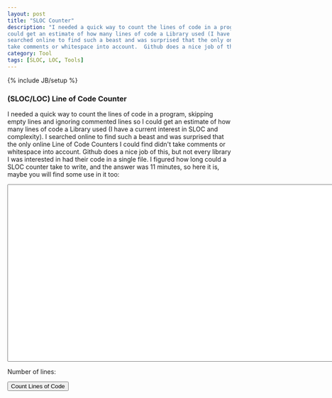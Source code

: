 ```yaml
---
layout: post
title: "SLOC Counter"
description: "I needed a quick way to count the lines of code in a program, skipping empty lines and ignoring commented lines so I
could get an estimate of how many lines of code a Library used (I have a current interest in SLOC and complexity).  I
searched online to find such a beast and was surprised that the only online Line of Code Counters I could find didn't
take comments or whitespace into account.  Github does a nice job of this, but not every ... "
category: Tool
tags: [SLOC, LOC, Tools]
---
```

{% include JB/setup %}

### (SLOC/LOC) Line of Code Counter ###

I needed a quick way to count the lines of code in a program, skipping empty lines and ignoring commented lines so I
could get an estimate of how many lines of code a Library used (I have a current interest in SLOC and complexity).  I
searched online to find such a beast and was surprised that the only online Line of Code Counters I could find didn't
take comments or whitespace into account.  Github does a nice job of this, but not every library I was interested
in had their code in a single file.  I figured how long could a SLOC counter take to write, and the answer was 11 minutes,
so here it is, maybe you will find some use in it too:

<textarea id="slocTextarea" style="width:800px; height: 400px"></textarea>

<span id="countResult">Number of lines: </span>

<input type="button" id="countButton" value="Count Lines of Code">

<script src="//ajax.googleapis.com/ajax/libs/jquery/2.1.0/jquery.min.js"></script>
<script>
function getCommentState(line) {
    var commentEnd = /.*\*\//;
    var match = line.match(commentEnd);
    if (match) {
        var commentStart = /.*\/\*/;
        line = line.substr(match[0].length);
        match = line.match(commentStart);
        if (match) {
            return getCommentState(line.substr(match[0].length));
        }
        return false
    }
    return true;
}

$('#countButton').click(function() {
    var allLines = $('#slocTextarea').val();
    var arrayOfLines = allLines.match(/[^\r\n]+/g);
    var inComment = false;
    var commentLine = /^\s*\/\//;
    var commentStart = /^\s*(\S*)\s*\/\*/;
    var startSearch;
    var lineCount = 0;
    for (var i = 0; i < arrayOfLines.length; i++) {
        var line = arrayOfLines[i];
        if (inComment || !commentLine.test(line)) {
            if (!inComment) {
                var match = line.match(commentStart);
                if (match) {
                    inComment = true;
                    if (match[1]) {
                        lineCount++;
                    }
                    startSearch = match[0].length;
                } else {
                    lineCount++;
                }
            }  else {
                startSearch = 0;
            }
            if (inComment) {
                inComment = getCommentState(line.substr(startSearch));
            }

        }
    }
    $('#countResult').text('Number of lines: ' + lineCount);
});
</script>